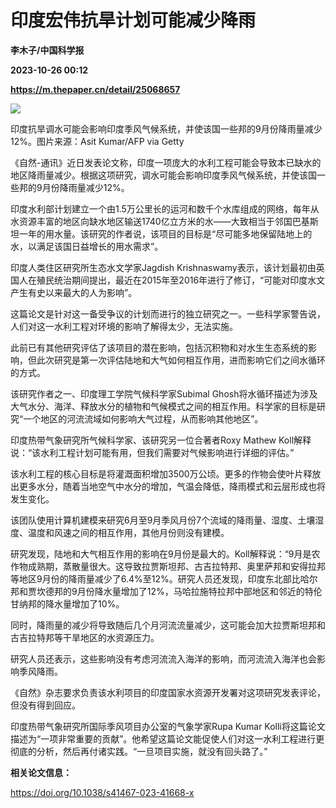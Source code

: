 # 印度宏伟抗旱计划可能减少降雨
**李木子/中国科学报**

**2023-10-26 00:12**

**https://m.thepaper.cn/detail/25068657**

![](https://imagecloud.thepaper.cn/thepaper/image/275/712/604.jpg)

印度抗旱调水可能会影响印度季风气候系统，并使该国一些邦的9月份降雨量减少12%。图片来源：Asit Kumar/AFP via Getty

《自然-通讯》近日发表论文称，印度一项庞大的水利工程可能会导致本已缺水的地区降雨量减少。根据这项研究，调水可能会影响印度季风气候系统，并使该国一些邦的9月份降雨量减少12%。

印度水利部计划建立一个由1.5万公里长的运河和数千个水库组成的网络，每年从水资源丰富的地区向缺水地区输送1740亿立方米的水——大致相当于邻国巴基斯坦一年的用水量。该研究的作者说，该项目的目标是“尽可能多地保留陆地上的水，以满足该国日益增长的用水需求”。

印度人类住区研究所生态水文学家Jagdish Krishnaswamy表示，该计划最初由英国人在殖民统治期间提出，最近在2015年至2016年进行了修订，“可能对印度水文产生有史以来最大的人为影响”。

这篇论文是针对这一备受争议的计划而进行的独立研究之一。一些科学家警告说，人们对这一水利工程对环境的影响了解得太少，无法实施。

此前已有其他研究评估了该项目的潜在影响，包括沉积物和对水生生态系统的影响，但此次研究是第一次评估陆地和大气如何相互作用，进而影响它们之间水循环的方式。

该研究作者之一、印度理工学院气候科学家Subimal Ghosh将水循环描述为涉及大气水分、海洋、释放水分的植物和气候模式之间的相互作用。科学家的目标是研究“一个地区的河流流域如何影响大气过程，从而影响其他地区”。

印度热带气象研究所气候科学家、该研究另一位合著者Roxy Mathew Koll解释说：“该水利工程计划可能有用，但我们需要对气候影响进行详细的评估。”

该水利工程的核心目标是将灌溉面积增加3500万公顷。更多的作物会使叶片释放出更多水分，随着当地空气中水分的增加，气温会降低，降雨模式和云层形成也将发生变化。

该团队使用计算机建模来研究6月至9月季风月份7个流域的降雨量、湿度、土壤湿度、温度和风速之间的相互作用，其他月份则没有建模。

研究发现，陆地和大气相互作用的影响在9月份是最大的。Koll解释说：“9月是农作物成熟期，蒸散量很大。这导致拉贾斯坦邦、古吉拉特邦、奥里萨邦和安得拉邦等地区9月份的降雨量减少了6.4%至12%。研究人员还发现，印度东北部比哈尔邦和贾坎德邦的9月份降水量增加了12%，马哈拉施特拉邦中部地区和邻近的特伦甘纳邦的降水量增加了10%。

同时，降雨量的减少将导致随后几个月河流流量减少，这可能会加大拉贾斯坦邦和古吉拉特邦等干旱地区的水资源压力。

研究人员还表示，这些影响没有考虑河流流入海洋的影响，而河流流入海洋也会影响季风降雨。

《自然》杂志要求负责该水利项目的印度国家水资源开发署对这项研究发表评论，但没有得到回应。

印度热带气象研究所国际季风项目办公室的气象学家Rupa Kumar Kolli将这篇论文描述为“一项非常重要的贡献”。他希望这篇论文能促使人们对这一水利工程进行更彻底的分析，然后再付诸实践。“一旦项目实施，就没有回头路了。”

**相关论文信息：**

https://doi.org/10.1038/s41467-023-41668-x